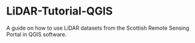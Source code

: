 # LiDAR-Tutorial-QGIS
 A guide on how to use LiDAR datasets from the Scottish Remote Sensing Portal in QGIS software.
